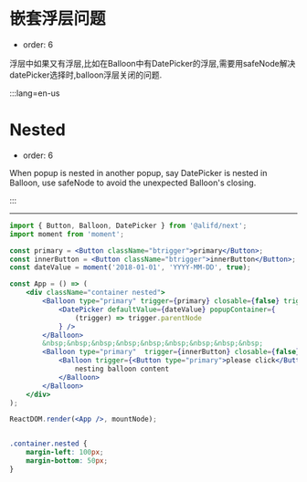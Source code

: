 # 嵌套浮层问题

- order: 6

浮层中如果又有浮层,比如在Balloon中有DatePicker的浮层,需要用safeNode解决datePicker选择时,balloon浮层关闭的问题.

:::lang=en-us
# Nested

- order: 6

When popup is nested in another popup, say DatePicker is nested in Balloon, use safeNode to avoid the unexpected Balloon's closing.

:::

---

````jsx
import { Button, Balloon, DatePicker } from '@alifd/next';
import moment from 'moment';

const primary = <Button className="btrigger">primary</Button>;
const innerButton = <Button className="btrigger">innerButton</Button>;
const dateValue = moment('2018-01-01', 'YYYY-MM-DD', true);

const App = () => (
    <div className="container nested">
        <Balloon type="primary" trigger={primary} closable={false} triggerType="click">
            <DatePicker defaultValue={dateValue} popupContainer={
                (trigger) => trigger.parentNode
            } />
        </Balloon>
        &nbsp;&nbsp;&nbsp;&nbsp;&nbsp;&nbsp;&nbsp;&nbsp;&nbsp;
        <Balloon type="primary"  trigger={innerButton} closable={false} triggerType="click">
            <Balloon trigger={<Button type="primary">please click</Button>} popupContainer={(trigger) => trigger.parentNode} triggerType="click">
                nesting balloon content
            </Balloon>
        </Balloon>
    </div>
);

ReactDOM.render(<App />, mountNode);

````

```css

.container.nested {
    margin-left: 100px;
    margin-bottom: 50px;
}

```
